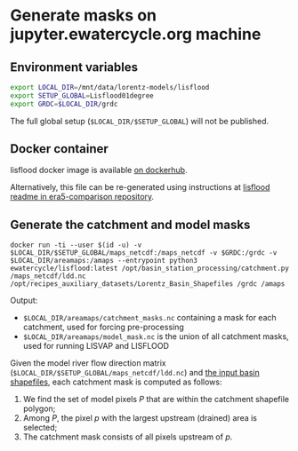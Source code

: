 # Generate masks on jupyter.ewatercycle.org machine

## Environment variables

```bash
export LOCAL_DIR=/mnt/data/lorentz-models/lisflood
export SETUP_GLOBAL=Lisflood01degree
export GRDC=$LOCAL_DIR/grdc
```

The full global setup (`$LOCAL_DIR/$SETUP_GLOBAL`) will not be published.

## Docker container

lisflood docker image is available [on dockerhub](https://hub.docker.com/r/ewatercycle/lisflood).

Alternatively, this file can be re-generated using instructions
at [lisflood readme in era5-comparison repository](https://github.com/eWaterCycle/era5-comparison/tree/master/lisflood).

## Generate the catchment and model masks

```docker
docker run -ti --user $(id -u) -v $LOCAL_DIR/$SETUP_GLOBAL/maps_netcdf:/maps_netcdf -v $GRDC:/grdc -v $LOCAL_DIR/areamaps:/amaps --entrypoint python3 ewatercycle/lisflood:latest /opt/basin_station_processing/catchment.py /maps_netcdf/ldd.nc /opt/recipes_auxiliary_datasets/Lorentz_Basin_Shapefiles /grdc /amaps
```

Output:

- `$LOCAL_DIR/areamaps/catchment_masks.nc` containing a mask for each catchment, used for forcing pre-processing
- `$LOCAL_DIR/areamaps/model_mask.nc` is the union of all catchment masks, used for running LISVAP and LISFLOOD

Given the model river flow direction matrix (`$LOCAL_DIR/$SETUP_GLOBAL/maps_netcdf/ldd.nc`) and [the input basin
shapefiles](https://github.com/eWaterCycle/recipes_auxiliary_datasets/tree/master/Lorentz_Basin_Shapefiles),
each catchment mask is computed as follows:

1. We find the set of model pixels *P* that are within the catchment shapefile polygon;
2. Among *P*, the pixel *p* with the largest upstream (drained) area is selected;
3. The catchment mask consists of all pixels upstream of *p*.
